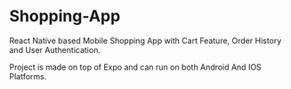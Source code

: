# Shopping-App
React Native based Mobile Shopping App with Cart Feature, Order History and User Authentication.

Project is made on top of Expo and can run on both Android And IOS Platforms.
